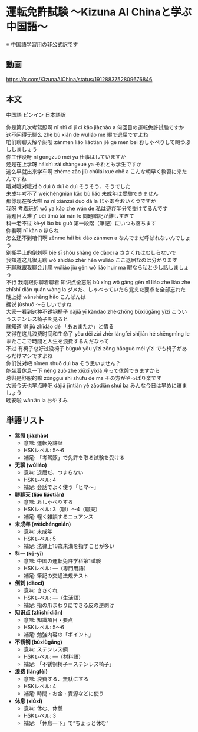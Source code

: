 # 運転免許試験 〜Kizuna AI Chinaと学ぶ中国語〜
※ 中国語学習用の非公式訳です

## 動画
https://x.com/KizunaAIChina/status/1912883752809676846

## 本文  

中国語 ピンイン 日本語訳  

你是第几次考驾照啊 nǐ shì dì jǐ cì kǎo jiàzhào a 何回目の運転免許試験ですか  
这不闲得无聊么 zhè bù xián de wúliáo me 暇で退屈ですよね  
咱们聊聊天解个闷呗 zánmen liáo liáotiān jiě gè mèn bei おしゃべりして暇つぶししましょう  
你工作没呀 nǐ gōngzuò méi ya 仕事はしていますか  
还是在上学呀 háishì zài shàngxué ya それとも学生ですか  
这么早就出来学车啊 zhème zǎo jiù chūlái xué chē a こんな朝早く教習に来たんですね  
哦对哦对哦对 ò duì ò duì ò duì そうそう、そうでした  
未成年考不了 wèichéngnián kǎo bù liǎo 未成年は受験できません  
那你现在多大啦 nà nǐ xiànzài duō dà la じゃあ今おいくつですか  
我呀 考着玩的 wǒ ya kǎo zhe wán de 私は遊び半分で受けてるんです  
背题目太难了 bèi tímù tài nán le 問題暗記が難しすぎて  
科一老不过 kē‑yī lǎo bù guò 第一段階（筆記）にいつも落ちます  
你看啊 nǐ kàn a ほらね  
怎么还不到咱们啊 zěnme hái bù dào zánmen a なんでまだ呼ばれないんでしょう  
别撕手上的倒刺啊 bié sī shǒu shàng de dàocì a ささくれはむしらないで  
我知道这儿很无聊 wǒ zhīdào zhèr hěn wúliáo ここ退屈なのは分かります  
无聊就跟我聊会儿嘛 wúliáo jiù gēn wǒ liáo huìr ma 暇なら私と少し話しましょう  
不行 我刚跟你聊着聊着 知识点全忘啦 bù xíng wǒ gāng gēn nǐ liáo zhe liáo zhe zhīshí diǎn quán wàng la ダメだ、しゃべっていたら覚えた要点を全部忘れた  
晚上好 wǎnshàng hǎo こんばんは  
据说 jùshuō 〜らしいですね  
大家一看到这种不锈钢椅子 dàjiā yī kàndào zhè‑zhǒng bùxiùgāng yǐzi こういうステンレス椅子を見ると  
就知道 得 jiù zhīdào dé 「あぁまたか」と悟る  
又得在这儿浪费时间和生命了 yòu děi zài zhèr làngfèi shíjiān hé shēngmìng le またここで時間と人生を浪費するんだなって  
不过 有椅子总好过没椅子 búguò yǒu yǐzi zǒng hǎoguò méi yǐzi でも椅子があるだけマシですよね  
你们说对吧 nǐmen shuō duì ba そう思いません？  
能坐着休息一下 néng zuò zhe xiūxī yíxià 座って休憩できますから  
总归是舒服的嘛 zǒngguī shì shūfu de ma その方がやっぱり楽です  
大家今天也早点睡吧 dàjiā jīntiān yě zǎodiǎn shuì ba みんな今日は早めに寝ましょう  
晚安啦 wǎn’ān la おやすみ  

## 単語リスト  

* **驾照 (jiàzhào)**  
  - 意味: 運転免許証  
  - HSKレベル: 5〜6  
  - 補足: 「考驾照」で免許を取る試験を受ける  
* **无聊 (wúliáo)**  
  - 意味: 退屈だ、つまらない  
  - HSKレベル: 4  
  - 補足: 会話でよく使う「ヒマ〜」  
* **聊聊天 (liáo liáotiān)**  
  - 意味: おしゃべりする  
  - HSKレベル: 3（聊）〜4（聊天）  
  - 補足: 軽く雑談するニュアンス  
* **未成年 (wèichéngnián)**  
  - 意味: 未成年  
  - HSKレベル: 5  
  - 補足: 法律上18歳未満を指すことが多い  
* **科一 (kē‑yī)**  
  - 意味: 中国の運転免許学科第1試験  
  - HSKレベル: —（専門用語）  
  - 補足: 筆記の交通法規テスト  
* **倒刺 (dàocì)**  
  - 意味: ささくれ  
  - HSKレベル: —（生活語）  
  - 補足: 指の爪まわりにできる皮の逆剥け  
* **知识点 (zhīshí diǎn)**  
  - 意味: 知識項目・要点  
  - HSKレベル: 5〜6  
  - 補足: 勉強内容の「ポイント」  
* **不锈钢 (bùxiùgāng)**  
  - 意味: ステンレス鋼  
  - HSKレベル: —（材料語）  
  - 補足: 「不锈钢椅子＝ステンレス椅子」  
* **浪费 (làngfèi)**  
  - 意味: 浪費する、無駄にする  
  - HSKレベル: 4  
  - 補足: 時間・お金・資源などに使う  
* **休息 (xiūxī)**  
  - 意味: 休む、休憩  
  - HSKレベル: 3  
  - 補足: 「休息一下」で“ちょっと休む”  
